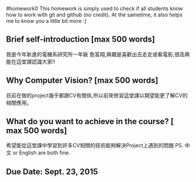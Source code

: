 #homework0
This homework is simply used to check if all students know how to work with git and github (no credit).
At the sametime, it also helps me to know you a little bit more :)

## Brief self-introduction [max 500 words]
我是今年新進的電機系研究所一年級 詹富翔,興趣是喜歡出去走走或看電影,很高興能在這堂課認識大家!!
## Why Computer Vision? [max 500 words]
目前在做的project幾乎都跟CV有關係,所以前來修習這堂課以期望能更了解CV的相關應用。
## What do you want to achieve in the course? [ max 500 words]
希望能從這堂課中學習到許多CV相關的技術能夠解決Project上遇到的問題
PS. 中文 or English are both fine.

## Due Date: Sept. 23, 2015
